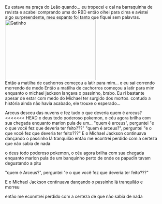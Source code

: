 Eu estava na praça do Leão quando... eu tropecei e caí na barraquinha de revista e acabei comprando uma do RBD então olhei para cima e avistei algo surpreendente, meu espanto foi tanto que fiquei sem palavras. 
<img src="https://media1.tenor.com/m/KLKh-Cl5O88AAAAd/gato-asombrado.gif" alt="Gatinho" width="300" height="200">
</br>
Então a matilha de cachorros começou a latir para mim...
e eu sai correndo morrendo de medo
Então a matilha de cachorros começou a latir para mim enquanto o michael jackson lançava o passinho, brabo.
Eu ri bastante apesar de estar com medo do Michael ter surgido dos mortos.
contudo a história ainda não havia acabado, ele trouxe o esperado...


Arceus desceu das nuvens
e fez tudo o que deveria
quem é arceus?
<<<<<<< HEAD
o deus todo poderoso pokemon, o céu agora brilha com sua chegada enquanto marlon pula de um...
"quem é arceus", perguntei "e o que você fez que deveria ter feito???"
"quem é arceus?", perguntei "e o que você fez que deveria ter feito???"
E o Michael Jackson continuava dançando o passinho lá tranquilão
então me econtrei perdido com a certeza que não sabia de nada

o deus todo poderoso pokemon, o céu agora brilha com sua chegada enquanto marlon pula de um banquinho perto de onde os papudin tavam degustando a pitu

"quem é Arceus?", perguntei "e o que você fez que deveria ter feito???"

E o Michael Jackson continuava dançando o passinho lá tranquilão
e morreu

então me econntrei perdido com a certeza de que não sabia de nada
